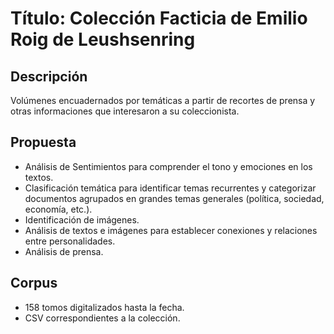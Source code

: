 # Título: Colección Facticia de Emilio Roig de Leushsenring

## Descripción
Volúmenes encuadernados por temáticas a partir de recortes de prensa y otras informaciones que interesaron a su coleccionista.

## Propuesta
- Análisis de Sentimientos para comprender el tono y emociones en los textos.
- Clasificación temática para identificar temas recurrentes y categorizar documentos agrupados en grandes temas generales (política, sociedad, economía, etc.).
- Identificación de imágenes.
- Análisis de textos e imágenes para establecer conexiones y relaciones entre personalidades.
- Análisis de prensa.

## Corpus
- 158 tomos digitalizados hasta la fecha.
- CSV correspondientes a la colección.